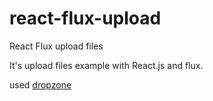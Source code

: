 # react-flux-upload
React Flux upload files

It's upload files example with React.js and flux.

used <a href="https://github.com/okonet/react-dropzone">dropzone</a>
